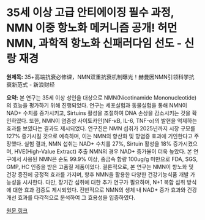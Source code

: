 # 35세 이상 고급 안티에이징 필수 과정, NMN 이중 항노화 메커니즘 공개! 허먼 NMN, 과학적 항노화 신패러다임 선도 - 신랑 재경

**원제목:** 35+高端抗衰必修课，NMN双重抗衰机制曝光！赫曼因NMN引领科学抗衰新范式 - 新浪财经

**요약:** 본 연구는 35세 이상 성인을 대상으로 NMN(Nicotinamide Mononucleotide)의 효능을 평가하기 위해 진행되었다.  연구는 세포실험과 동물실험을 통해 NMN이 NAD+ 수치를 증가시키고, Sirtuins 활성을 조절하여 DNA 손상을 감소시키는 것을 확인하였다. 또한, NMN이 염증성 사이토카인(NF-κB, IL-6, TNF-α)의 발현을 억제하는 효과를 보였다는 결과도 제시되었다.  연구진은 NMN 섭취가 2025년까지 시장 규모를 127% 증가시킬 것으로 예측하며, 이는 NMN의 항산화 및 항염증 효과에 기인한다고 주장했다.  실험 결과, NMN 섭취는 NAD+ 수치를 27%,  Sirtuin 활성을 18% 증가시켰으며,  HVE(High-Value Extract) 추출 NMN의 경우  NAD+ 증가율이 더욱 높았다.  본 연구에서 사용된 NMN은 순도 99.9% 이상, 중금속 함량 100ug/g 미만으로 FDA, SGS, GMP, HC 인증을 받은 고품질 제품이었다.  결론적으로, 본 연구는 NMN이  항노화 및 건강 증진에 긍정적 효과를 가지며,  향후 NMN을 활용한 다양한 건강기능식품 개발 가능성을 시사한다.  다만, 장기간 섭취에 대한 추가 연구가 필요하며,  N+1 복합 섭취 방식에 대한 효과 검증도 제시되었다.  전반적으로  NMN의  생체 내 NAD+ 증가 효과와  건강 개선 효과를  다각적으로 분석하여 그 효용성을 입증하였다.

[원문 링크](https://finance.sina.com.cn/tech/roll/2025-07-21/doc-infhfezu3147272.shtml)
